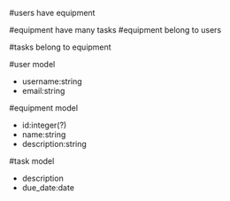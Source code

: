 #users have equipment

#equipment have many tasks
#equipment belong to users

#tasks belong to equipment

#user model
 - username:string
 - email:string

#equipment model
  - id:integer(?)
  - name:string
  - description:string

#task model
  - description
  - due_date:date 
